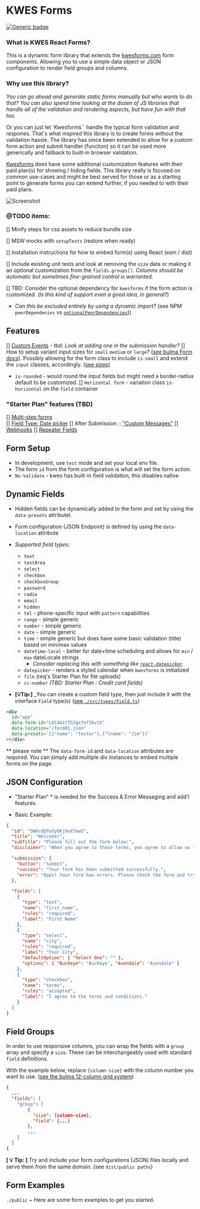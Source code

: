 # KWES Forms

[![Generic badge](https://img.shields.io/badge/development-v0.2.0-<COLOR>.svg)](https://shields.io/)

### What is KWES React Forms?
This is a dynamic form library that extends the [kwesforms.com](https://kwesforms.com/docs/v2/form-components) form components. Allowing you to use a simple data object or JSON configuration to render field groups and columns.

### Why use this library?
_You can go ahead and generate static forms manually but who wants to do that?_
_You can also spend time looking at the dozen of JS libraries that handle all of the validation and rendering aspects, but have fun with that too._

Or you can just let `Kwesforms`` handle the typical form validation and respones. That's what inspired this library is to create forms without the validation hassle. The library has since been extended to allow for a custom form action and submit handler (function) so it can be used more generically and fallback to built-in browser validation.

[Kwesforms](https://kwesforms.com/pricing) does have some additional customization features with their paid plan(s) for showing / hiding fields. This library really is focused on common use-cases and might be best served for those or as a starting point to generate forms you can extend further, if you needed to with their paid plans.

![Screenshot](./screenshot.png?raw=true 'Form Demo')

### @TODO items:
[] Minify steps for css assets to reduce bundle size

[] MSW mocks with `setupTests` (restore when ready)

[] Installation instructions for how to embed form(s) using React (esm / dist)

[] Include existing unit tests and look at removing the `size` data or making it an optional customization from the `fields.groups[]`. _Columns should be automatic but sometimes fine-grained control is warranted._

[] TBD: Consider the optional dependency for `kwesforms` if the form action is customized. (_Is this kind of support even a good idea, in general?_)

  - _Can this be excluded entirely by using a dynamic import?_ (see NPM `peerDependenies` vs [`optionalPeerDependencies`](https://docs.npmjs.com/cli/v9/configuring-npm/package-json#optionaldependencies)))

## Features
[] [Custom Events](https://kwesforms.com/docs/v2/custom-events) - tbd: _Look at adding one in the submission handler?_
[] How to setup variant input sizes for `small` `medium` or `large`? ([see bulma Form docs](https://bulma.io/documentation/form/general/)). Possibly allowing for the form class to include `is-small` and extend the `input` classes, accordingly. [(see sizes)](https://bulma.io/documentation/utilities/control-mixins/#sizes)
  - `is-rounded` - would round the input fields but might need a border-radius default to be customized.
[] `Horizontal form` - variation class `is-horizontal` on the `field` container


### "Starter Plan" features (TBD)

[] [Multi-step forms](https://kwesforms.com/docs/v2/multistep-forms)\
[] [Field Type: Date picker](https://kwesforms.com/docs/v2/datepicker)
[] After Submission :: ["Custom Messages"](https://kwesforms.com/docs/v2/form-messages)
[] [Webhooks](https://kwesforms.com/docs/v2/webhooks)
[] [Repeater Fields](https://kwesforms.com/docs/v2/repeater-fields)

## Form Setup

- In development, use `test` mode and set your local env file.
- The form `id` from the form configuration is what will set the form action.
- `No-Validate` - kwes has built-in field validation, this disables native

## Dynamic Fields

- Hidden fields can be dynamically added to the form and set by using the `data-presets` attribute\
- Form configuration (JSON Endpoint) is defined by using the `data-location` attribute
- _Supported field types_:

  - `text`
  - `textArea`
  - `select`
  - `checkbox`
  - `checkboxGroup`
  - `password`
  - `radio`
  - `email`
  - `hidden`
  - `tel` - phone-specific input with `pattern` capabilities
  - `range` - simple generic
  - `number` - simple generic
  - `date` - simple generic
  - `time` - simple generic but does have some basic validation (title) based on min/max values
  - `datetime-local` - better for date+time scheduling and allows for `min` / `max` dateLocale strings
    - _Consider replacing this with something like [`react-datepicker`](https://reactdatepicker.com/#example-custom-time-class-name)_
  - `datepicker` - renders a styled calendar when `kwesforms` is initialized
  - `file` (req's Starter Plan for file uploads)
  - `cc-number` _(TBD: Starter Plan : Credit card fields)_

- **[💡Tip:]** _You can create a custom field type, then just include it with the interface `Field` type(s) ([see `./src/types/Field.ts`](./src/types/Field.ts))

```HTML
<div
  id="app"
  data-form-id="L6C4A1tTGJgxfefI6vtX"
  data-location="/form01.json"
  data-presets='[{"name": "Tester"},{"lname": "Jim"}]'
></div>
```
** please note ** The `data-form-id` and `data-location` attributes are required. You can simply add multiple div instances to embed multiple forms on the page.

## JSON Configuration
* "Starter Plan" * is needed for the Success & Error Messaging and add'l features.

- Basic Example:

```JSON
{
  "id": "SWXrdEPodyOKj9vXYmwU",
  "title": "Welcome!",
  "subTitle": "Please fill out the form below:",
  "disclaimer": "When you agree to these terms, you agree to allow us to contact you via email.",

  "submission": {
    "button": "Submit",
    "success": "Your form has been submitted successfully.",
    "error": "Opps! Your form has errors. Please check the form and try again."
  },

  "fields": [
    {
      "type": "text",
      "name": "first_name",
      "rules": "required",
      "label": "First Name"
    },
    {
      "type": "select",
      "name": "city",
      "rules": "required",
      "label": "Your City",
      "defaultOption": { "Select One": "" },
      "options": { "Buckeye": "Buckeye", "Avondale": "Avondale" }
    },
    {
      "type": "checkbox",
      "name": "terms",
      "rules": "accepted",
      "label": "I agree to the terms and conditions."
    }
  ]
}
```

## Field Groups

In order to use responsive columns, you can wrap the fields with a `group` array and specify a `size`. These can be interchangeably used with standard `field` definitions.

With the example below, replace `{column-size}` with the column number you want to use. ([see the bulma 12-column grid system](https://bulma.io/documentation/columns/sizes/#12-columns-system))

```JSON
{
  ...
  "fields": [
    "group": [
        {
          "size": {column-size},
          "field": {...}
        },
        ...
    ]
  ]
{
```

**[ 💡 Tip: ]** Try and include your form configurations (JSON) files locally and serve them from the same domain. (see `dist/public paths`)


## Form Examples

`./public` ~ Here are some form examples to get you started.
